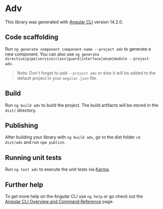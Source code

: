 # Adv

This library was generated with [Angular CLI](https://github.com/angular/angular-cli) version 14.2.0.

## Code scaffolding

Run `ng generate component component-name --project adv` to generate a new component. You can also use `ng generate directive|pipe|service|class|guard|interface|enum|module --project adv`.
> Note: Don't forget to add `--project adv` or else it will be added to the default project in your `angular.json` file. 

## Build

Run `ng build adv` to build the project. The build artifacts will be stored in the `dist/` directory.

## Publishing

After building your library with `ng build adv`, go to the dist folder `cd dist/adv` and run `npm publish`.

## Running unit tests

Run `ng test adv` to execute the unit tests via [Karma](https://karma-runner.github.io).

## Further help

To get more help on the Angular CLI use `ng help` or go check out the [Angular CLI Overview and Command Reference](https://angular.io/cli) page.
